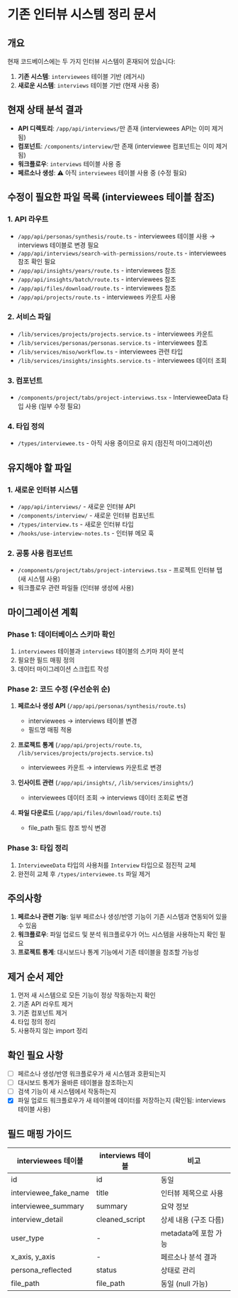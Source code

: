 # 기존 인터뷰 시스템 정리 문서

## 개요
현재 코드베이스에는 두 가지 인터뷰 시스템이 혼재되어 있습니다:
1. **기존 시스템**: `interviewees` 테이블 기반 (레거시)
2. **새로운 시스템**: `interviews` 테이블 기반 (현재 사용 중)

## 현재 상태 분석 결과
- **API 디렉토리**: `/app/api/interviews/`만 존재 (interviewees API는 이미 제거됨)
- **컴포넌트**: `/components/interview/`만 존재 (interviewee 컴포넌트는 이미 제거됨)
- **워크플로우**: `interviews` 테이블 사용 중
- **페르소나 생성**: ⚠️ 아직 `interviewees` 테이블 사용 중 (수정 필요)

## 수정이 필요한 파일 목록 (interviewees 테이블 참조)

### 1. API 라우트
- `/app/api/personas/synthesis/route.ts` - interviewees 테이블 사용 → interviews 테이블로 변경 필요
- `/app/api/interviews/search-with-permissions/route.ts` - interviewees 참조 확인 필요
- `/app/api/insights/years/route.ts` - interviewees 참조
- `/app/api/insights/batch/route.ts` - interviewees 참조
- `/app/api/files/download/route.ts` - interviewees 참조
- `/app/api/projects/route.ts` - interviewees 카운트 사용

### 2. 서비스 파일
- `/lib/services/projects/projects.service.ts` - interviewees 카운트
- `/lib/services/personas/personas.service.ts` - interviewees 참조
- `/lib/services/miso/workflow.ts` - interviewees 관련 타입
- `/lib/services/insights/insights.service.ts` - interviewees 데이터 조회

### 3. 컴포넌트
- `/components/project/tabs/project-interviews.tsx` - IntervieweeData 타입 사용 (일부 수정 필요)

### 4. 타입 정의
- `/types/interviewee.ts` - 아직 사용 중이므로 유지 (점진적 마이그레이션)

## 유지해야 할 파일

### 1. 새로운 인터뷰 시스템
- `/app/api/interviews/` - 새로운 인터뷰 API
- `/components/interview/` - 새로운 인터뷰 컴포넌트
- `/types/interview.ts` - 새로운 인터뷰 타입
- `/hooks/use-interview-notes.ts` - 인터뷰 메모 훅

### 2. 공통 사용 컴포넌트
- `/components/project/tabs/project-interviews.tsx` - 프로젝트 인터뷰 탭 (새 시스템 사용)
- 워크플로우 관련 파일들 (인터뷰 생성에 사용)

## 마이그레이션 계획

### Phase 1: 데이터베이스 스키마 확인
1. `interviewees` 테이블과 `interviews` 테이블의 스키마 차이 분석
2. 필요한 필드 매핑 정의
3. 데이터 마이그레이션 스크립트 작성

### Phase 2: 코드 수정 (우선순위 순)
1. **페르소나 생성 API** (`/app/api/personas/synthesis/route.ts`)
   - interviewees → interviews 테이블 변경
   - 필드명 매핑 적용

2. **프로젝트 통계** (`/app/api/projects/route.ts`, `/lib/services/projects/projects.service.ts`)
   - interviewees 카운트 → interviews 카운트로 변경

3. **인사이트 관련** (`/app/api/insights/`, `/lib/services/insights/`)
   - interviewees 데이터 조회 → interviews 데이터 조회로 변경

4. **파일 다운로드** (`/app/api/files/download/route.ts`)
   - file_path 필드 참조 방식 변경

### Phase 3: 타입 정리
1. `IntervieweeData` 타입의 사용처를 `Interview` 타입으로 점진적 교체
2. 완전히 교체 후 `/types/interviewee.ts` 파일 제거

## 주의사항

1. **페르소나 관련 기능**: 일부 페르소나 생성/반영 기능이 기존 시스템과 연동되어 있을 수 있음
2. **워크플로우**: 파일 업로드 및 분석 워크플로우가 어느 시스템을 사용하는지 확인 필요
3. **프로젝트 통계**: 대시보드나 통계 기능에서 기존 테이블을 참조할 가능성

## 제거 순서 제안

1. 먼저 새 시스템으로 모든 기능이 정상 작동하는지 확인
2. 기존 API 라우트 제거
3. 기존 컴포넌트 제거
4. 타입 정의 정리
5. 사용하지 않는 import 정리

## 확인 필요 사항

- [ ] 페르소나 생성/반영 워크플로우가 새 시스템과 호환되는지
- [ ] 대시보드 통계가 올바른 테이블을 참조하는지  
- [ ] 검색 기능이 새 시스템에서 작동하는지
- [x] 파일 업로드 워크플로우가 새 테이블에 데이터를 저장하는지 (확인됨: interviews 테이블 사용)

## 필드 매핑 가이드

| interviewees 테이블 | interviews 테이블 | 비고 |
|-------------------|------------------|------|
| id | id | 동일 |
| interviewee_fake_name | title | 인터뷰 제목으로 사용 |
| interviewee_summary | summary | 요약 정보 |
| interview_detail | cleaned_script | 상세 내용 (구조 다름) |
| user_type | - | metadata에 포함 가능 |
| x_axis, y_axis | - | 페르소나 분석 결과 |
| persona_reflected | status | 상태로 관리 |
| file_path | file_path | 동일 (null 가능) |